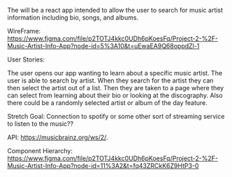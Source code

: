 The will be a react app intended to allow the user to search for music artist information including bio, songs, and albums.

WireFrame: https://www.figma.com/file/p2TOTJ4kkc0UDh6pKoesFq/Project-2-%2F-Music-Artist-Info-App?node-id=5%3A10&t=uEwaEA9Q68oppdZl-1


User Stories:

The user opens our app wanting to learn about a specific music artist. The user is able to search by artist. When they search for the artist they can then select the artist out of a list. Then they are taken to a page where they can select from learning about their bio or looking at the discography. Also there could be a randomly selected artist or album of the day feature.

Stretch Goal: Connection to spotify or some other sort of streaming service to listen to the music??

API: https://musicbrainz.org/ws/2/.

Component Hierarchy: https://www.figma.com/file/p2TOTJ4kkc0UDh6pKoesFq/Project-2-%2F-Music-Artist-Info-App?node-id=11%3A2&t=fq43ZRCkK6Z9HtP3-0




